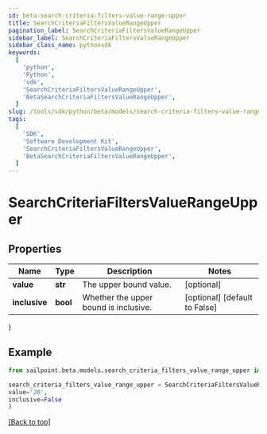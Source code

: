 ```yaml
---
id: beta-search-criteria-filters-value-range-upper
title: SearchCriteriaFiltersValueRangeUpper
pagination_label: SearchCriteriaFiltersValueRangeUpper
sidebar_label: SearchCriteriaFiltersValueRangeUpper
sidebar_class_name: pythonsdk
keywords:
  [
    'python',
    'Python',
    'sdk',
    'SearchCriteriaFiltersValueRangeUpper',
    'BetaSearchCriteriaFiltersValueRangeUpper',
  ]
slug: /tools/sdk/python/beta/models/search-criteria-filters-value-range-upper
tags:
  [
    'SDK',
    'Software Development Kit',
    'SearchCriteriaFiltersValueRangeUpper',
    'BetaSearchCriteriaFiltersValueRangeUpper',
  ]
---
```


# SearchCriteriaFiltersValueRangeUpper

## Properties

| Name | Type | Description | Notes |
| --- | --- | --- | --- |
| **value** | **str** | The upper bound value. | [optional] |
| **inclusive** | **bool** | Whether the upper bound is inclusive. | [optional] [default to False] |

}

## Example

```python
from sailpoint.beta.models.search_criteria_filters_value_range_upper import SearchCriteriaFiltersValueRangeUpper

search_criteria_filters_value_range_upper = SearchCriteriaFiltersValueRangeUpper(
value='20',
inclusive=False
)

```

[[Back to top]](#)
